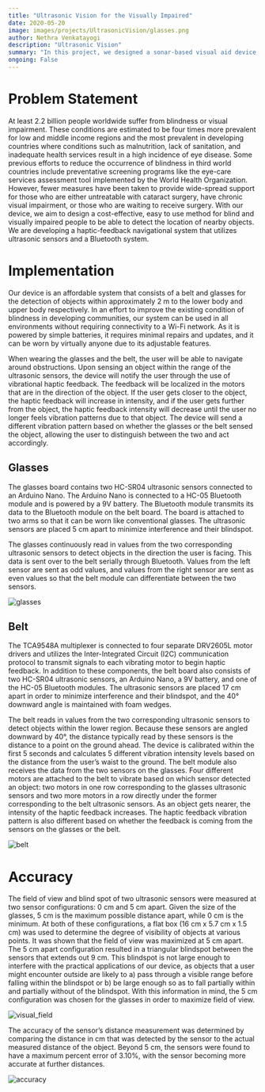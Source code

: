 ```yaml
---
title: "Ultrasonic Vision for the Visually Impaired"
date: 2020-05-20
image: images/projects/UltrasonicVision/glasses.png
author: Nethra Venkatayogi
description: "Ultrasonic Vision"
summary: "In this project, we designed a sonar-based visual aid device for the visually impaired "
ongoing: False
---
```


# Problem Statement

At least 2.2 billion people worldwide suffer from blindness or visual impairment. These conditions are estimated to be four times more prevalent for low and middle income regions and the most prevalent in developing countries where conditions such as malnutrition, lack of sanitation, and inadequate health services result in a high incidence of eye disease. Some previous efforts to reduce the occurrence of blindness in third world countries include preventative screening programs like the eye-care services assessment tool implemented by the World Health Organization. However, fewer measures have been taken to provide wide-spread support for those who are either untreatable with cataract surgery, have chronic visual impairment, or those who are waiting to receive surgery. With our device, we aim to design a cost-effective, easy to use method for blind and visually impaired people to be able to detect the location of nearby objects. We are developing a haptic-feedback navigational system that utilizes ultrasonic sensors and a Bluetooth system.

# Implementation

Our device is an affordable system that consists of a belt and glasses for the detection of objects within approximately 2 m to the lower body and upper body respectively. In an effort to improve the existing condition of blindness in developing communities, our system can be used in all environments without requiring connectivity to a Wi-Fi network. As it is powered by simple batteries, it requires minimal repairs and updates, and it can be worn by virtually anyone due to its adjustable features.

When wearing the glasses and the belt, the user will be able to navigate around obstructions. Upon sensing an object within the range of the ultrasonic sensors, the device will notify the user through the use of vibrational haptic feedback. The feedback will be localized in the motors that are in the direction of the object. If the user gets closer to the object, the haptic feedback will increase in intensity, and if the user gets further from the object, the haptic feedback intensity will decrease until the user no longer feels vibration patterns due to that object. The device will send a different vibration pattern based on whether the glasses or the belt sensed the object, allowing the user to distinguish between the two and act accordingly.

## Glasses

The glasses board contains two HC-SR04 ultrasonic sensors connected to an Arduino Nano. The Arduino Nano is connected to a HC-05 Bluetooth module and is powered by a 9V battery. The Bluetooth module transmits its data to the Bluetooth module on the belt board. The board is attached to two arms so that it can be worn like conventional glasses. The ultrasonic sensors are placed 5 cm apart to minimize interference and their blindspot.

The glasses continuously read in values from the two corresponding ultrasonic sensors to detect objects in the direction the user is facing. This data is sent over to the belt serially through Bluetooth. Values from the left sensor are sent as odd values, and values from the right sensor are sent as even values so that the belt module can differentiate between the two sensors.

![glasses](/images/projects/UltrasonicVision/glasses.png)

## Belt

The TCA9548A multiplexer is connected to four separate DRV2605L motor drivers and utilizes the Inter-Integrated Circuit (I2C) communication protocol to transmit signals to each vibrating motor to begin haptic feedback. In addition to these components, the belt board also consists of two HC-SR04 ultrasonic sensors, an Arduino Nano, a 9V battery, and one of the HC-05 Bluetooth modules. The ultrasonic sensors are placed 17 cm apart in order to minimize interference and their blindspot, and the 40° downward angle is maintained with foam wedges.

The belt reads in values from the two corresponding ultrasonic sensors to detect objects within the lower region. Because these sensors are angled downward by 40°, the distance typically read by these sensors is the distance to a point on the ground ahead. The device is calibrated within the first 5 seconds and calculates 5 different vibration intensity levels based on the distance from the user’s waist to the ground. The belt module also receives the data from the two sensors on the glasses. Four different motors are attached to the belt to vibrate based on which sensor detected an object: two motors in one row corresponding to the glasses ultrasonic sensors and two more motors in a row directly under the former corresponding to the belt ultrasonic sensors. As an object gets nearer, the intensity of the haptic feedback increases. The haptic feedback vibration pattern is also different based on whether the feedback is coming from the sensors on the glasses or the belt.

![belt](/images/projects/UltrasonicVision/belt.png)

# Accuracy

The field of view and blind spot of two ultrasonic sensors were measured at two sensor configurations: 0 cm and 5 cm apart. Given the size of the glasses, 5 cm is the maximum possible distance apart, while 0 cm is the minimum. At both of these configurations, a flat box (16 cm x 5.7 cm x 1.5 cm) was used to determine the degree of visibility of objects at various points. It was shown that the field of view was maximized at 5 cm apart. The 5 cm apart configuration resulted in a triangular blindspot between the sensors that extends out 9 cm. This blindspot is not large enough to interfere with the practical applications of our device, as objects that a user might encounter outside are likely to a) pass through a visible range before falling within the blindspot or b) be large enough so as to fall partially within and partially without of the blindspot. With this information in mind, the 5 cm configuration was chosen for the glasses in order to maximize field of view. 

![visual_field](/images/projects/UltrasonicVision/visual_field.png)

The accuracy of the sensor’s distance measurement was determined by comparing the distance in cm that was detected by the sensor to the actual measured distance of the object. Beyond 5 cm, the sensors were found to have a maximum percent error of 3.10%, with the sensor becoming more accurate at further distances.

![accuracy](/images/projects/UltrasonicVision/accuracy.png)